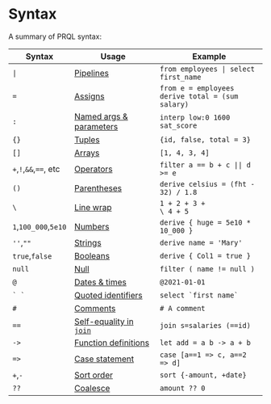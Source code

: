 # Syntax

A summary of PRQL syntax:

<!-- markdownlint-disable MD033 — the `|` characters need to be escaped, and surrounded with tags rather than backticks   -->

<!-- I can't seem to get "Quoted identifies" to work without a space between the backticks. VS Code will preview ` `` ` correctly, but not mdbook -->

<!-- TODO: assigns links to select, aliases to join, potentially we should have explicit sections for them?  -->

| Syntax                 | Usage                                                                          | Example                                                 |
| ---------------------- | ------------------------------------------------------------------------------ | ------------------------------------------------------- |
| <code>\|</code>        | [Pipelines](./function-calls.md)                                               | <code>from employees \| select first_name</code>        |
| `=`                    | [Assigns](../declarations/variables.md)                                        | `from e = employees` <br> `derive total = (sum salary)` |
| `:`                    | [Named args & parameters](../declarations/functions.md)                        | `interp low:0 1600 sat_score`                           |
| `{}`                   | [Tuples](./tuples.md)                                                          | `{id, false, total = 3}`                                |
| `[]`                   | [Arrays](./arrays.md)                                                          | `[1, 4, 3, 4]`                                          |
| `+`,`!`,`&&`,`==`, etc | [Operators](./operators.md)                                                    | <code>filter a == b + c \|\| d >= e</code>              |
| `()`                   | [Parentheses](./operators.md#parentheses)                                      | `derive celsius = (fht - 32) / 1.8`                     |
| `\`                    | [Line wrap](./operators.md#wrapping-lines)                                     | <code>1 + 2 + 3 +</code><br><code>\ 4 + 5</code>        |
| `1`,`100_000`,`5e10`   | [Numbers](./literals.md#numbers)                                               | `derive { huge = 5e10 * 10_000 }`                       |
| `''`,`""`              | [Strings](./literals.md#strings)                                               | `derive name = 'Mary'`                                  |
| `true`,`false`         | [Booleans](./literals.md#booleans)                                             | `derive { Col1 = true }`                                |
| `null`                 | [Null](./literals.md#null)                                                     | `filter ( name != null )`                               |
| `@`                    | [Dates & times](./literals.md#date-and-time)                                   | `@2021-01-01`                                           |
| `` ` ` ``              | [Quoted identifiers](./keywords.md#quoting)                                    | `` select `first name`  ``                              |
| `#`                    | [Comments](./comments.md)                                                      | `# A comment`                                           |
| `==`                   | [Self-equality in `join`](../stdlib/transforms/join.md#self-equality-operator) | `join s=salaries (==id)`                                |
| `->`                   | [Function definitions](../declarations/functions.md)                           | `let add = a b -> a + b`                                |
| `=>`                   | [Case statement](./case.md)                                                    | `case [a==1 => c, a==2 => d]`                           |
| `+`,`-`                | [Sort order](../stdlib/transforms/sort.md)                                     | `sort {-amount, +date}`                                 |
| `??`                   | [Coalesce](./operators.md#coalesce)                                            | `amount ?? 0`                                           |

<!-- markdownlint-enable MD033 -->
